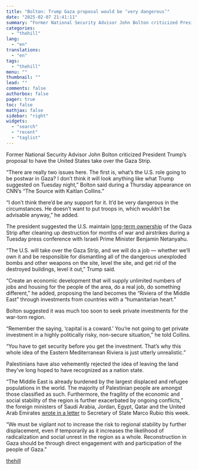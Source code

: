 ```yaml
---
title: "Bolton: Trump Gaza proposal would be ‘very dangerous’"
date: "2025-02-07 21:41:11"
summary: "Former National Security Advisor John Bolton criticized President Trump’s proposal to have the United States take over the Gaza Strip. “There are really two issues here. The first is, what’s the U.S. role going to be postwar in Gaza? I don’t think it will look anything like what Trump suggested..."
categories:
  - "thehill"
lang:
  - "en"
translations:
  - "en"
tags:
  - "thehill"
menu: ""
thumbnail: ""
lead: ""
comments: false
authorbox: false
pager: true
toc: false
mathjax: false
sidebar: "right"
widgets:
  - "search"
  - "recent"
  - "taglist"
---
```


Former National Security Advisor John Bolton criticized President Trump’s proposal to have the United States take over the Gaza Strip.

“There are really two issues here. The first is, what’s the U.S. role going to be postwar in Gaza? I don’t think it will look anything like what Trump suggested on Tuesday night,” Bolton said during a Thursday appearance on CNN’s “The Source with Kaitlan Collins.”

“I don’t think there’d be any support for it. It’d be very dangerous in the circumstances. He doesn’t want to put troops in, which wouldn’t be advisable anyway,” he added.

The president suggested the U.S. maintain [long-term ownership](https://thehill.com/policy/international/5127021-trump-us-takeover-gaza/) of the Gaza Strip after cleaning up destruction for months of war and airstrikes during a Tuesday press conference with Israeli Prime Minister Benjamin Netanyahu.

“The U.S. will take over the Gaza Strip, and we will do a job — whether we’ll own it and be responsible for dismantling all of the dangerous unexploded bombs and other weapons on the site, level the site, and get rid of the destroyed buildings, level it out,” Trump said.

“Create an economic development that will supply unlimited numbers of jobs and housing for the people of the area, do a real job, do something different,” he added, proposing the land becomes the “Riviera of the Middle East” through investments from countries with a “humanitarian heart.”

Bolton suggested it was much too soon to seek private investments for the war-torn region.

“Remember the saying, ‘capital is a coward.’ You’re not going to get private investment in a highly politically risky, non-secure situation,” he told Collins.

“You have to get security before you get the investment. That’s why this whole idea of the Eastern Mediterranean Riviera is just utterly unrealistic.”

Palestinians have also vehemently rejected the idea of leaving the land they’ve long hoped to have recognized as a nation state.

“The Middle East is already burdened by the largest displaced and refugee populations in the world. The majority of Palestinian people are amongst those classified as such. Furthermore, the fragility of the economic and social stability of the region is further exacerbated by ongoing conflicts,” the foreign ministers of Saudi Arabia, Jordan, Egypt, Qatar and the United Arab Emirates [wrote in a letter](https://s3.documentcloud.org/documents/25512190/a6-to-sec.pdf) to Secretary of State Marco Rubio this week.

“We must be vigilant not to increase the risk to regional stability by further displacement, even if temporarily as it increases the likelihood of radicalization and social unrest in the region as a whole. Reconstruction in Gaza should be through direct engagement with and participation of the people of Gaza.”

[thehill](https://thehill.com/policy/international/5132314-trump-proposal-gaza-strip/)

